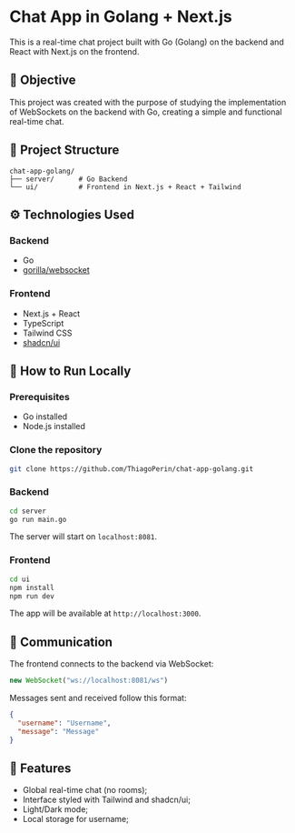 
# Chat App in Golang + Next.js

This is a real-time chat project built with Go (Golang) on the backend and React with Next.js on the frontend.
## 🧠 Objective

This project was created with the purpose of studying the implementation of WebSockets on the backend with Go, creating a simple and functional real-time chat.

## 📁 Project Structure

```
chat-app-golang/
├── server/      # Go Backend
└── ui/          # Frontend in Next.js + React + Tailwind
```

## ⚙️ Technologies Used

### Backend
- Go
- [gorilla/websocket](https://github.com/gorilla/websocket)

### Frontend
- Next.js + React
- TypeScript
- Tailwind CSS
- [shadcn/ui](https://ui.shadcn.dev)

## 🚀 How to Run Locally

### Prerequisites
- Go installed
- Node.js installed

### Clone the repository

```bash
git clone https://github.com/ThiagoPerin/chat-app-golang.git
```

### Backend

```bash
cd server
go run main.go
```

The server will start on `localhost:8081`.

### Frontend

```bash
cd ui
npm install
npm run dev
```

The app will be available at `http://localhost:3000`.

## 🔌 Communication

The frontend connects to the backend via WebSocket:
```ts
new WebSocket("ws://localhost:8081/ws")
```

Messages sent and received follow this format:
```json
{
  "username": "Username",
  "message": "Message"
}
```

## 💬 Features

- Global real-time chat (no rooms);
- Interface styled with Tailwind and shadcn/ui;
- Light/Dark mode;
- Local storage for username;

<!-- ## 📸 Preview -->

<!-- ![Chat Screenshot](./screenshot.png) -->
